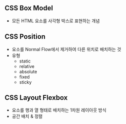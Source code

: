 ## CSS Box Model
- 모든 HTML 요소를 사각형 박스로 표현하는 개념

## CSS Position
- 요소를 Normal Flow에서 제거하여 다른 위치로 배치하는 것
- 유형
  - static
  - relative
  - absolute
  - fixed
  - sticky

## CSS Layout Flexbox
- 요소를 행과 열 형태로 배치하는 1차원 레이아웃 방식
- 공간 배치 & 정렬